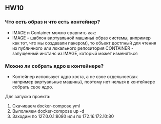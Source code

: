 ## HW10
### Что есть образ и что есть контейнер?
- IMAGE и Container   можно сравнить как:
- IMAGE - шаблон виртуальной машины( образ системы, анпример как тот, что мы создавали пакером), то объект достпный для чтения из публичного или локального репозитория
CONTAINER - запущенный инстанс из IMAGE, который может изменяться
### Можно ли собрать ядро в контейнере?
- Контейнер использует ядро хоста, а не свое  отдельное(как например виртуальные машины), поэтому нет нельзя в контейнере собрать свое ядро.

Для запуска проекта:
1. Скачиваем docker-compose.yml
2. Выполняем docker-compose up -d
3. Заходим по 127.0.0.1:8080 или по 172.16.172.10:80

